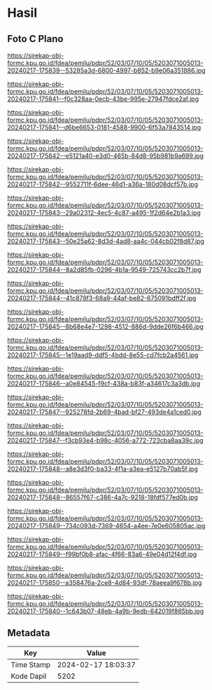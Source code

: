 # Hasil

## Foto C Plano

https://sirekap-obj-formc.kpu.go.id/fdea/pemilu/pdpr/52/03/07/10/05/5203071005013-20240217-175839--53285a3d-6800-4997-b852-b9e06a351886.jpg

https://sirekap-obj-formc.kpu.go.id/fdea/pemilu/pdpr/52/03/07/10/05/5203071005013-20240217-175841--f0c328aa-0ecb-43be-995e-27947fdce2af.jpg

https://sirekap-obj-formc.kpu.go.id/fdea/pemilu/pdpr/52/03/07/10/05/5203071005013-20240217-175841--d6be6653-0181-4588-9900-6f53a7843514.jpg

https://sirekap-obj-formc.kpu.go.id/fdea/pemilu/pdpr/52/03/07/10/05/5203071005013-20240217-175842--e5121a40-e3d0-465b-84d8-95b981b9a699.jpg

https://sirekap-obj-formc.kpu.go.id/fdea/pemilu/pdpr/52/03/07/10/05/5203071005013-20240217-175842--9552711f-6dee-46d1-a36a-180d08dcf57b.jpg

https://sirekap-obj-formc.kpu.go.id/fdea/pemilu/pdpr/52/03/07/10/05/5203071005013-20240217-175843--29a02312-4ec5-4c87-a495-1f2d64e2b1a3.jpg

https://sirekap-obj-formc.kpu.go.id/fdea/pemilu/pdpr/52/03/07/10/05/5203071005013-20240217-175843--50e25a62-8d3d-4ad8-aa4c-044cb02f8d87.jpg

https://sirekap-obj-formc.kpu.go.id/fdea/pemilu/pdpr/52/03/07/10/05/5203071005013-20240217-175844--8a2d85fb-0296-4b1a-9549-725743cc2b7f.jpg

https://sirekap-obj-formc.kpu.go.id/fdea/pemilu/pdpr/52/03/07/10/05/5203071005013-20240217-175844--41c878f3-68a9-44af-be82-675091bdff2f.jpg

https://sirekap-obj-formc.kpu.go.id/fdea/pemilu/pdpr/52/03/07/10/05/5203071005013-20240217-175845--8b68e4e7-1298-4512-886d-9dde26f6b466.jpg

https://sirekap-obj-formc.kpu.go.id/fdea/pemilu/pdpr/52/03/07/10/05/5203071005013-20240217-175845--1e19aad9-ddf5-4bdd-8e55-cd7fcb2a4561.jpg

https://sirekap-obj-formc.kpu.go.id/fdea/pemilu/pdpr/52/03/07/10/05/5203071005013-20240217-175846--a0e84545-f9cf-438a-b83f-a34617c3a3db.jpg

https://sirekap-obj-formc.kpu.go.id/fdea/pemilu/pdpr/52/03/07/10/05/5203071005013-20240217-175847--925278fd-2b69-4bad-bf27-493de4a1ced0.jpg

https://sirekap-obj-formc.kpu.go.id/fdea/pemilu/pdpr/52/03/07/10/05/5203071005013-20240217-175847--f3cb93e4-b98c-4056-a772-723cba8aa39c.jpg

https://sirekap-obj-formc.kpu.go.id/fdea/pemilu/pdpr/52/03/07/10/05/5203071005013-20240217-175848--a8e3d3f0-ba33-4f1a-a3ea-e5127b70ab5f.jpg

https://sirekap-obj-formc.kpu.go.id/fdea/pemilu/pdpr/52/03/07/10/05/5203071005013-20240217-175848--86557f67-c386-4a7c-9218-18fdf577ed0b.jpg

https://sirekap-obj-formc.kpu.go.id/fdea/pemilu/pdpr/52/03/07/10/05/5203071005013-20240217-175849--734c093d-7369-4654-a4ee-7e0e605805ac.jpg

https://sirekap-obj-formc.kpu.go.id/fdea/pemilu/pdpr/52/03/07/10/05/5203071005013-20240217-175849--f99bf0b8-afac-4f66-83a6-49e04d12f4df.jpg

https://sirekap-obj-formc.kpu.go.id/fdea/pemilu/pdpr/52/03/07/10/05/5203071005013-20240217-175850--a358476a-2ce8-4d84-93df-78aeea9f678b.jpg

https://sirekap-obj-formc.kpu.go.id/fdea/pemilu/pdpr/52/03/07/10/05/5203071005013-20240217-175840--1c643b07-48eb-4a9b-9edb-642019f865bb.jpg


## Metadata

| Key        | Value               |
| ---------- | ------------------- |
| Time Stamp | 2024-02-17 18:03:37 |
| Kode Dapil | 5202                |



